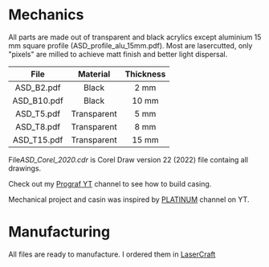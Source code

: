 # Mechanics

All parts are made out of transparent and black acrylics except aluminium 15 mm square profile (ASD_profile_alu_15mm.pdf). Most are lasercutted, only "pixels" are milled to achieve matt finish and better light dispersal.

|File|Material|Thickness|
|:-:|:-:|:-:|
|ASD_B2.pdf|Black|2 mm|
|ASD_B10.pdf|Black|10 mm|
|ASD_T5.pdf|Transparent|5 mm|
|ASD_T8.pdf|Transparent|8 mm|
|ASD_T15.pdf|Transparent|15 mm|

File*ASD_Corel_2020.cdr* is Corel Draw version 22 (2022) file containg all drawings.

Check out my [Prograf YT](https://www.youtube.com/channel/UCZFgL5xrtGkf4WiEQYAMehw) channel to see how to build casing.

Mechanical project and casin was inspired by [PLATINUM](https://www.youtube.com/c/PLATINUMKIT) channel on YT.

# Manufacturing

All files are ready to manufacture. I ordered them in [LaserCraft](http://lasercraft.pl/)
